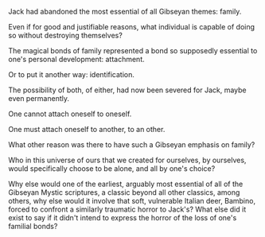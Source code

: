 Jack had abandoned the most essential of all Gibseyan themes: family.

Even if for good and justifiable reasons, what individual is capable of doing so without destroying themselves?

The magical bonds of family represented a bond so supposedly essential to one's personal development: attachment.

Or to put it another way: identification.

The possibility of both, of either, had now been severed for Jack, maybe even permanently.

One cannot attach oneself to oneself.

One must attach oneself to another, to an other.

What other reason was there to have such a Gibseyan emphasis on family?

Who in this universe of ours that we created for ourselves, by ourselves, would specifically choose to be alone, and all by one's choice?

Why else would one of the earliest, arguably most essential of all of the Gibseyan Mystic scriptures, a classic beyond all other classics, among others, why else would it involve that soft, vulnerable Italian deer, Bambino, forced to confront a similarly traumatic horror to Jack's? What else did it exist to say if it didn't intend to express the horror of the loss of one's familial bonds?